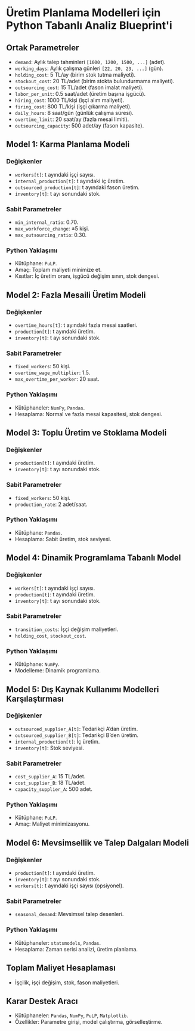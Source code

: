 # Üretim Planlama Modelleri için Python Tabanlı Analiz Blueprint'i

## Ortak Parametreler
- `demand`: Aylık talep tahminleri `[1000, 1200, 1500, ...]` (adet).
- `working_days`: Aylık çalışma günleri `[22, 20, 23, ...]` (gün).
- `holding_cost`: 5 TL/ay (birim stok tutma maliyeti).
- `stockout_cost`: 20 TL/adet (birim stokta bulundurmama maliyeti).
- `outsourcing_cost`: 15 TL/adet (fason imalat maliyeti).
- `labor_per_unit`: 0.5 saat/adet (üretim başına işgücü).
- `hiring_cost`: 1000 TL/kişi (işçi alım maliyeti).
- `firing_cost`: 800 TL/kişi (işçi çıkarma maliyeti).
- `daily_hours`: 8 saat/gün (günlük çalışma süresi).
- `overtime_limit`: 20 saat/ay (fazla mesai limiti).
- `outsourcing_capacity`: 500 adet/ay (fason kapasite).

## Model 1: Karma Planlama Modeli
### Değişkenler
- `workers[t]`: t ayındaki işçi sayısı.
- `internal_production[t]`: t ayındaki iç üretim.
- `outsourced_production[t]`: t ayındaki fason üretim.
- `inventory[t]`: t ayı sonundaki stok.

### Sabit Parametreler
- `min_internal_ratio`: 0.70.
- `max_workforce_change`: ±5 kişi.
- `max_outsourcing_ratio`: 0.30.

### Python Yaklaşımı
- Kütüphane: `PuLP`.
- Amaç: Toplam maliyeti minimize et.
- Kısıtlar: İç üretim oranı, işgücü değişim sınırı, stok dengesi.

## Model 2: Fazla Mesaili Üretim Modeli
### Değişkenler
- `overtime_hours[t]`: t ayındaki fazla mesai saatleri.
- `production[t]`: t ayındaki üretim.
- `inventory[t]`: t ayı sonundaki stok.

### Sabit Parametreler
- `fixed_workers`: 50 kişi.
- `overtime_wage_multiplier`: 1.5.
- `max_overtime_per_worker`: 20 saat.

### Python Yaklaşımı
- Kütüphaneler: `NumPy`, `Pandas`.
- Hesaplama: Normal ve fazla mesai kapasitesi, stok dengesi.

## Model 3: Toplu Üretim ve Stoklama Modeli
### Değişkenler
- `production[t]`: t ayındaki üretim.
- `inventory[t]`: t ayı sonundaki stok.

### Sabit Parametreler
- `fixed_workers`: 50 kişi.
- `production_rate`: 2 adet/saat.

### Python Yaklaşımı
- Kütüphane: `Pandas`.
- Hesaplama: Sabit üretim, stok seviyesi.

## Model 4: Dinamik Programlama Tabanlı Model
### Değişkenler
- `workers[t]`: t ayındaki işçi sayısı.
- `production[t]`: t ayındaki üretim.
- `inventory[t]`: t ayı sonundaki stok.

### Sabit Parametreler
- `transition_costs`: İşçi değişim maliyetleri.
- `holding_cost`, `stockout_cost`.

### Python Yaklaşımı
- Kütüphane: `NumPy`.
- Modelleme: Dinamik programlama.

## Model 5: Dış Kaynak Kullanımı Modelleri Karşılaştırması
### Değişkenler
- `outsourced_supplier_A[t]`: Tedarikçi A’dan üretim.
- `outsourced_supplier_B[t]`: Tedarikçi B’den üretim.
- `internal_production[t]`: İç üretim.
- `inventory[t]`: Stok seviyesi.

### Sabit Parametreler
- `cost_supplier_A`: 15 TL/adet.
- `cost_supplier_B`: 18 TL/adet.
- `capacity_supplier_A`: 500 adet.

### Python Yaklaşımı
- Kütüphane: `PuLP`.
- Amaç: Maliyet minimizasyonu.

## Model 6: Mevsimsellik ve Talep Dalgaları Modeli
### Değişkenler
- `production[t]`: t ayındaki üretim.
- `inventory[t]`: t ayı sonundaki stok.
- `workers[t]`: t ayındaki işçi sayısı (opsiyonel).

### Sabit Parametreler
- `seasonal_demand`: Mevsimsel talep desenleri.

### Python Yaklaşımı
- Kütüphaneler: `statsmodels`, `Pandas`.
- Hesaplama: Zaman serisi analizi, üretim planlama.

## Toplam Maliyet Hesaplaması
- İşçilik, işçi değişim, stok, fason maliyetleri.

## Karar Destek Aracı
- Kütüphaneler: `Pandas`, `NumPy`, `PuLP`, `Matplotlib`.
- Özellikler: Parametre girişi, model çalıştırma, görselleştirme.